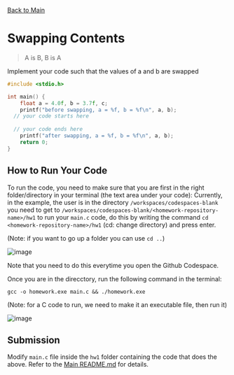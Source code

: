 [Back to Main](../README.md)

# Swapping Contents

> A is B, B is A

Implement your code such that the values of a and b are swapped

```c
#include <stdio.h>

int main() {
    float a = 4.0f, b = 3.7f, c;
    printf("before swapping, a = %f, b = %f\n", a, b);
  // your code starts here
  
  // your code ends here
    printf("after swapping, a = %f, b = %f\n", a, b);
    return 0;
}
```

## How to Run Your Code

To run the code, you need to make sure that you are first in the right folder/directory in your terminal (the text area under your code):
Currently, in the example, the user is in the directory `/workspaces/codespaces-blank` you need to get to `/workspaces/codespaces-blank/<homework-repository-name>/hw1` to run your `main.c` code, do this by writing the command `cd <homework-repository-name>/hw1` (cd: change directory) and press enter.

(Note: if you want to go up a folder you can use `cd ..`)

![image](./images/../../462ba8f7-a31a-4797-86fc-250e2d353d8e.png)

Note that you need to do this everytime you open the Github Codespace.

Once you are in the direcctory, run the following command in the terminal:
```
gcc -o homework.exe main.c && ./homework.exe
```
(Note: for a C code to run, we need to make it an executable file, then run it)

![image](https://github.com/user-attachments/assets/7b1858cd-913b-4a84-8780-440fa3da12e6)


## Submission

Modify `main.c` file inside the `hw1` folder containing the code that does the above. Refer to the [Main README.md](../README.md) for details.



